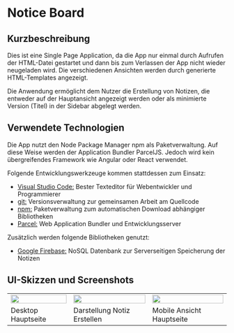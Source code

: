 Notice Board
===============================

Kurzbeschreibung
----------------

Dies ist eine Single Page Application, da die App nur einmal durch
Aufrufen der HTML-Datei gestartet und dann bis zum Verlassen der
App nicht wieder neugeladen wird.
Die verschiedenen Ansichten werden durch generierte HTML-Templates angezeigt.

Die Anwendung ermöglicht dem Nutzer die Erstellung von Notizen,
die entweder auf der Hauptansicht angezeigt werden oder als minimierte Version (Titel)
in der Sidebar abgelegt werden.

Verwendete Technologien
-----------------------

Die App nutzt den Node Package Manager npm als Paketverwaltung. Auf diese
Weise werden der Application Bundler ParcelJS.
Jedoch wird kein übergreifendes Framework wie Angular oder React verwendet.

Folgende Entwicklungswerkzeuge kommen stattdessen zum Einsatz:

 * [Visual Studio Code:](https://code.visualstudio.com) Bester Texteditor für Webentwickler und Programmierer
 * [git:](https://git-scm.com/") Versionsverwaltung zur gemeinsamen Arbeit am Quellcode
 * [npm:](https://nodejs.org/") Paketverwaltung zum automatischen Download abhängiger Bibliotheken
 * [Parcel:](https://parceljs.org/") Web Application Bundler und Entwicklungsserver

Zusätzlich werden folgende Bibliotheken genutzt:

 * [Google Firebase:](https://firebase.google.com/") NoSQL Datenbank zur Serverseitigen Speicherung der Notizen

UI-Skizzen und Screenshots
--------------------------

<table style="max-width: 100%;">
    <tr>
        <td>
            <img src="mockup1.bmp" style="display: block; width: 100%;" />
        </td>
        <td>
            <img src="mockup2.bmp" style="display: block; width: 100%;" />
        </td>
        <td>
            <img src="FEHLT_MOBILE_ANSICHT.png" style="display: block; width: 100%;" />
        </td>
    </tr>
    <tr>
        <td>
            Desktop Hauptseite
        </td>
        <td>
            Darstellung Notiz Erstellen
        </td>
        <td>
            Mobile Ansicht Hauptseite
        </td>
    </tr>
</table>
